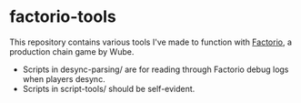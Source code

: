 # factorio-tools

This repository contains various tools I've made to function with [Factorio](https://www.factorio.com/), a production chain game by Wube. 

- Scripts in desync-parsing/ are for reading through Factorio debug logs when players desync.
- Scripts in script-tools/ should be self-evident.
